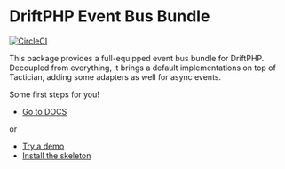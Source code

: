 # DriftPHP Event Bus Bundle

[![CircleCI](https://circleci.com/gh/driftphp/event-bus-bundle.svg?style=svg)](https://circleci.com/gh/driftphp/event-bus-bundle)

This package provides a full-equipped event bus bundle for DriftPHP.
Decoupled from everything, it brings a default implementations on top of
Tactician, adding some adapters as well for async events.

Some first steps for you!

- [Go to DOCS](https://driftphp.io/#/?id=event-bus-bundle)

or

- [Try a demo](https://github.com/driftphp/demo)
- [Install the skeleton](https://github.com/driftphp/skeleton)